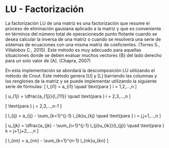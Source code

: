 # LU - Factorización

La factorización LU de una matriz es una factorización que resume el proceso de eliminación gausiana aplicado a la matriz y que es conveniente en términos del número total de operacionesde punto flotante cuando se desea calcular la inversa de una matriz o cuando se resolverá una serie de sistemas de ecuaciones con una misma matriz de coeficientes. (Torres S., Villalobos C., 2015).
Este método es muy adecuado para aquellas situaciones donde se deben evaluar muchos vectores {B} del lado derecho para un solo valor de [A]. (Chapra, 2007)

En esta implementación se abordará la descomposición LU utilizando el método de Crout. Este método genera [U] y [L] barriendo las columnas y los renglones de la matriz y se puede implementar utilizando la siguiente serie de fórmulas:
\[
l_{i1} = a_{i1} \quad \text{para } i = 1,2,...,n
\]

\[
u_{1j} = \dfrac{a_{1j}}{l_{11}} \quad \text{para } i = 2,3,...,n
\]

\[
\text{para } j = 2,3,...,n-1
\]

\[
l_{ij} = a_{ij} - \sum_{k=1}^{j-1} l_{ik}u_{kj} \quad \text{para } i = j,j+1,...,n
\]

\[
u_{jk} = \dfrac{a_{jk} - \sum_{i=1}^{j-1} l_{ji}u_{ik}}{l_{jj}} \quad \text{para } k = j+1,j+2,...,n
\]

\[
l_{nn} =  a_{nn} - \sum_{k=1}^{n-1} l_{nk}u_{kn}
\]








